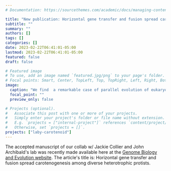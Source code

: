 ```yaml
---
# Documentation: https://sourcethemes.com/academic/docs/managing-content/

title: "New publication: Horizontal gene transfer and fusion spread carotenogenesis among diverse heterotrophic protists"
subtitle: ""
summary: ""
authors: []
tags: []
categories: []
date: 2023-02-22T06:41:01-05:00
lastmod: 2023-02-22T06:41:01-05:00
featured: false
draft: false

# Featured image
# To use, add an image named `featured.jpg/png` to your page's folder.
# Focal points: Smart, Center, TopLeft, Top, TopRight, Left, Right, BottomLeft, Bottom, BottomRight.
image:
  caption: "We find  a remarkable case of parallel evolution of eukaryotic (apo)carotenogenesis in divergent protistan lineages by repeated gene transfers."
  focal_point: ""
  preview_only: false

# Projects (optional).
#   Associate this post with one or more of your projects.
#   Simply enter your project's folder or file name without extension.
#   E.g. `projects = ["internal-project"]` references `content/project/deep-learning/index.md`.
#   Otherwise, set `projects = []`.
projects: ["laby-carotenoid"]
---
```

The accepted manuscript of our collab w/ Jackie Collier and John Archibald's lab was recently made available here at the <a href="https://l.facebook.com/l.php?u=https%3A%2F%2Facademic.oup.com%2Fgbe%2Fadvance-article%2Fdoi%2F10.1093%2Fgbe%2Fevad029%2F7048456%3Futm_source%3Dauthortollfreelink%26utm_campaign%3Dgbe%26utm_medium%3Demail%26guestAccessKey%3D213d28b7-9cb0-4f9e-a464-d7fb6d44ddfa%26fbclid%3DIwAR2FrCs_GwPoPDCMFsu5U4f7POjFXBpB2oIo08nDVRhTVoqvxoBMVbuGEAU&h=AT0WS6r9_fXWEWLEIpc72aAt8W8BRgMPloMoMakCn9NWc2hfAc_JEBiGgrRPam3vBbZXl57gdbiJhgLljvGn_kfzsVoOwFbb-CLnm6CTm4P5m5T8IqDs8I6WtBrDsL0YoVHcDQ&__tn__=-UK-R&c[0]=AT3sCBdog6UUUMYxo1XnGEQMA2ddPZdxi1f13UBKy4EQduUHleqTWwNv4At19X5jnB6aUGb9OzeOnP-6OMPNeFhkugssF835tmwg_1TtpPQLFr8T2QZzDDSTtTWnYmkwEd7m4WFKpNksfbrBUWrbdFNu-MvRDeKmBbNAPfNCw8iBMT9qMi2dcA">Genome Biology and Evolution website</a>. 
The article's title is: <bold>Horizontal gene transfer and fusion spread carotenogenesis among diverse heterotrophic protists.</a>  
